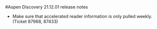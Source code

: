 #Aspen Discovery 21.12.01 release notes
- Make sure that accelerated reader information is only pulled weekly. (Ticket 87968, 87433)